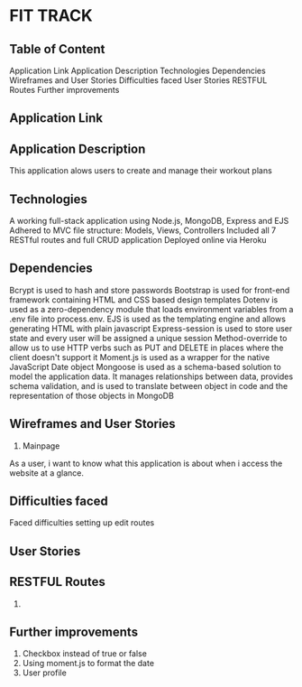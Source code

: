 # FIT TRACK

## Table of Content
Application Link
Application Description
Technologies
Dependencies
Wireframes and User Stories
Difficulties faced
User Stories
RESTFUL Routes
Further improvements

## Application Link

## Application Description
This application alows users to create and manage their workout plans

## Technologies
A working full-stack application using Node.js, MongoDB, Express and EJS
Adhered to MVC file structure: Models, Views, Controllers
Included all 7 RESTful routes and full CRUD application
Deployed online via Heroku

## Dependencies
Bcrypt is used to hash and store passwords
Bootstrap is used for front-end framework containing HTML and CSS based design templates
Dotenv is used as a zero-dependency module that loads environment variables from a .env file into process.env.
EJS is used as the templating engine and allows generating HTML with plain javascript
Express-session is used to store user state and every user will be assigned a unique session
Method-override to allow us to use HTTP verbs such as PUT and DELETE in places where the client doesn't support it
Moment.js is used as a wrapper for the native JavaScript Date object
Mongoose is used as a schema-based solution to model the application data. It manages relationships between data, provides schema validation, and is used to translate between object in code and the representation of those objects in MongoDB

## Wireframes and User Stories
1. Mainpage

As a user, i want to know what this application is about when i access the website at a glance.



## Difficulties faced
Faced difficulties setting up edit routes
## User Stories

## RESTFUL Routes
1.

## Further improvements
1. Checkbox instead of true or false
2. Using moment.js to format the date
3. User profile
